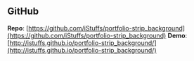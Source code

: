## GitHub

**Repo**: [https://github.com/iStuffs/portfolio-strip_background](https://github.com/iStuffs/portfolio-strip_background)
**Demo**: [http://istuffs.github.io/portfolio-strip_background/](http://istuffs.github.io/portfolio-strip_background/)
